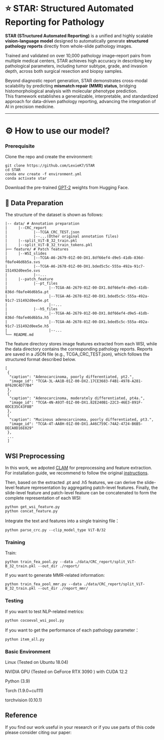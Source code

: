 # ⭐ STAR: Structured Automated Reporting for Pathology

**STAR (STructured Automated Reporting)** is a unified and highly scalable **vision-language model** designed to automatically generate **structured pathology reports** directly from whole-slide pathology images.

Trained and validated on over 10,000 pathology image–report pairs from multiple medical centers, STAR achieves high accuracy in describing key pathological parameters, including tumor subtype, grade, and invasion depth, across both surgical resection and biopsy samples.

Beyond diagnostic report generation, STAR demonstrates cross-modal scalability by predicting **mismatch repair (MMR) status**, bridging histomorphological analysis with molecular phenotype prediction.  
This framework establishes a generalizable, interpretable, and standardized approach for data-driven pathology reporting, advancing the integration of AI in precision medicine.

---

# ⚙️ How to use our model?

###  Prerequisite

Clone the repo and create the environment:

```
git clone https://github.com/LexieK7/STAR
cd STAR
conda env create -f environment.yml
conda activate star
```

Download the pre-trained [GPT-2](https://huggingface.co/openai-community/gpt2) weights from Hugging Face.


## 📁 Data Preparation

The structure of the dataset is shown as follows:

```
|-- data/ # Annotation preparation
|     |--CRC_report
|            |--TCGA_CRC_TEST.json
|            |--...(Other original annotation files)
|     |--split_ViT-B_32_train.pkl
|     |--split_ViT-B_32_train_tokens.pkl
├── feature/ # Patch features
|     |--WSI_slides
|            |--TCGA-A6-2679-01Z-00-DX1.8df66ef4-d9e5-41db-836d-f0afe46d6b5a.svs
|            |--TCGA-A6-2678-01Z-00-DX1.bded5c5c-555a-492a-91c7-151492d0ee5e.svs
|            |--...
|     |--patch_feature
|            |--pt_files
|                   |--TCGA-A6-2679-01Z-00-DX1.8df66ef4-d9e5-41db-836d-f0afe46d6b5a.pt
|                   |--TCGA-A6-2678-01Z-00-DX1.bded5c5c-555a-492a-91c7-151492d0ee5e.pt
|                   |--...
|            |--h5_files
|                   |--TCGA-A6-2679-01Z-00-DX1.8df66ef4-d9e5-41db-836d-f0afe46d6b5a.h5
|                   |--TCGA-A6-2678-01Z-00-DX1.bded5c5c-555a-492a-91c7-151492d0ee5e.h5
|                   |--...
└── README.md
```

The feature directory stores image features extracted from each WSI, while the data directory contains the corresponding pathology reports.
Reports are saved in a JSON file (e.g., TCGA_CRC_TEST.json), which follows the structured format described below.

```
[
 {
  "caption": "Adenocarcinoma, poorly differentiated, pt2.",
  "image_id": "TCGA-3L-AA1B-01Z-00-DX2.17CE3683-F4B1-4978-A281-8F620C4D77B4"
 },
 {
  "caption": "Adenocarcinoma, moderately differentiated, pt4a.",
  "image_id": "TCGA-4N-A93T-01Z-00-DX1.82E240B1-22C3-46E3-891F-0DCE35C43F8B"
 },
 {
  "caption": "Mucinous adenocarcinoma, poorly differentiated, pt3.",
  "image_id": "TCGA-4T-AA8H-01Z-00-DX1.A46C759C-74A2-4724-B6B5-DECA0D16E029"
 },
 ...
 ]
```


## WSI Preprocessing

In this work, we adpoted [CLAM](https://github.com/mahmoodlab/CLAM) for preprocessing and feature extraction. For installation guide, we recommend to follow the original [instructions](https://github.com/mahmoodlab/CLAM/blob/master/docs/INSTALLATION.md).


Then, based on the extracted .pt and .h5 features, we can derive the slide-level feature representation by aggregating patch-level features. Finally, the slide-level feature and patch-level feature can be concatenated to form the complete representation of each WSI:

```
python get_wsi_feature.py
python concat_feature.py
```

Integrate the text and features into a single training file：

```
python parse_crc.py --clip_model_type ViT-B/32
```


###  Training


Train:

```
python train_fea_pool.py --data ./data/CRC_report/split_ViT-B_32_train.pkl --out_dir ./report/
```

If you want to generate MMR-related information:

```
python train_fea_pool_mmr.py --data ./data/CRC_report/split_ViT-B_32_train.pkl --out_dir ./report_mmr/
```

### Testing

If you want to test NLP-related metrics:

```
python cocoeval_wsi_pool.py
```

If you want to get the performance of each pathology parameter：
```
python item_all.py
```

### Basic Environment

Linux (Tested on Ubuntu 18.04)

NVIDIA GPU (Tested on GeForce RTX 3090 ) with CUDA 12.2

Python (3.9)

Torch (1.9.0+cu111)

torchvision (0.10.1)

## Reference
If you find our work useful in your research or if you use parts of this code please consider citing our paper:

```

```
